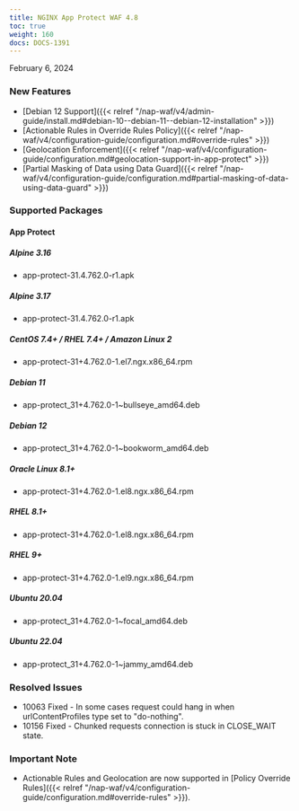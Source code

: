 ```yaml
---
title: NGINX App Protect WAF 4.8
toc: true
weight: 160
docs: DOCS-1391
---
```


February 6, 2024


### New Features

- [Debian 12 Support]({{< relref "/nap-waf/v4/admin-guide/install.md#debian-10--debian-11--debian-12-installation" >}})
- [Actionable Rules in Override Rules Policy]({{< relref "/nap-waf/v4/configuration-guide/configuration.md#override-rules" >}})
- [Geolocation Enforcement]({{< relref "/nap-waf/v4/configuration-guide/configuration.md#geolocation-support-in-app-protect" >}})
- [Partial Masking of Data using Data Guard]({{< relref "/nap-waf/v4/configuration-guide/configuration.md#partial-masking-of-data-using-data-guard" >}})


### Supported Packages

#### App Protect

##### Alpine 3.16

- app-protect-31.4.762.0-r1.apk

##### Alpine 3.17

- app-protect-31.4.762.0-r1.apk

##### CentOS 7.4+ / RHEL 7.4+ / Amazon Linux 2

- app-protect-31+4.762.0-1.el7.ngx.x86_64.rpm

##### Debian 11

- app-protect_31+4.762.0-1~bullseye_amd64.deb

##### Debian 12

- app-protect_31+4.762.0-1~bookworm_amd64.deb

##### Oracle Linux 8.1+

- app-protect-31+4.762.0-1.el8.ngx.x86_64.rpm

##### RHEL 8.1+

- app-protect-31+4.762.0-1.el8.ngx.x86_64.rpm

##### RHEL 9+

- app-protect-31+4.762.0-1.el9.ngx.x86_64.rpm

##### Ubuntu 20.04

- app-protect_31+4.762.0-1~focal_amd64.deb

##### Ubuntu 22.04

- app-protect_31+4.762.0-1~jammy_amd64.deb


### Resolved Issues

- 10063 Fixed - In some cases request could hang in when urlContentProfiles type set to "do-nothing".
- 10156 Fixed - Chunked requests connection is stuck in CLOSE_WAIT state.


### **Important Note**

- Actionable Rules and Geolocation are now supported in [Policy Override Rules]({{< relref "/nap-waf/v4/configuration-guide/configuration.md#override-rules" >}}).
